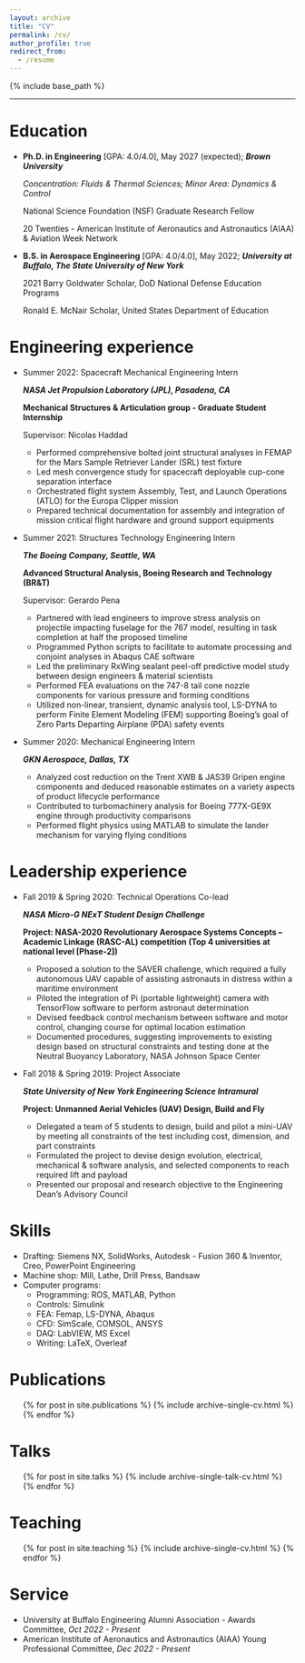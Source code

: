 ```yaml
---
layout: archive
title: "CV"
permalink: /cv/
author_profile: true
redirect_from:
  - /resume
---
```


{% include base_path %}

---

Education
======
* **Ph.D. in Engineering** [GPA: 4.0/4.0], May 2027 (expected); ***Brown University***

  *Concentration: Fluids & Thermal Sciences; Minor Area: Dynamics & Control*
  
  National Science Foundation (NSF) Graduate Research Fellow
  
  20 Twenties - American Institute of Aeronautics and Astronautics (AIAA) & Aviation Week Network
  
  
* **B.S. in Aerospace Engineering** [GPA: 4.0/4.0], May 2022; ***University at Buffalo, The State University of New York***
  
  2021 Barry Goldwater Scholar, DoD National Defense Education Programs
  
  Ronald E. McNair Scholar, United States Department of Education
  
  

Engineering experience
======
* Summer 2022: Spacecraft Mechanical Engineering Intern

  ***NASA Jet Propulsion Laboratory (JPL), Pasadena, CA***
  
  **Mechanical Structures & Articulation group - Graduate Student Internship**
  
  Supervisor: Nicolas Haddad

   * Performed comprehensive bolted joint structural analyses in FEMAP for the Mars Sample Retriever Lander (SRL) test fixture
   * Led mesh convergence study for spacecraft deployable cup-cone separation interface
   * Orchestrated flight system Assembly, Test, and Launch Operations (ATLO) for the Europa Clipper mission
   * Prepared technical documentation for assembly and integration of mission critical flight hardware and ground support equipments

* Summer 2021: Structures Technology Engineering Intern

  ***The Boeing Company, Seattle, WA***
  
  **Advanced Structural Analysis, Boeing Research and Technology (BR&T)**
  
  Supervisor: Gerardo Pena
   
   * Partnered with lead engineers to improve stress analysis on projectile impacting fuselage for the 767 model, resulting 
in task completion at half the proposed timeline
   * Programmed Python scripts to facilitate to automate processing and conjoint analyses in Abaqus CAE software
   * Led the preliminary RxWing sealant peel-off predictive model study between design engineers & material scientists
   * Performed FEA evaluations on the 747-8 tail cone nozzle components for various pressure and forming conditions
   * Utilized non-linear, transient, dynamic analysis tool, LS-DYNA to perform Finite Element Modeling (FEM)
supporting Boeing’s goal of Zero Parts Departing Airplane (PDA) safety events 

* Summer 2020: Mechanical Engineering Intern

  ***GKN Aerospace, Dallas, TX***
  
   * Analyzed cost reduction on the Trent XWB & JAS39 Gripen engine components and deduced reasonable estimates on
a variety aspects of product lifecycle performance
   * Contributed to turbomachinery analysis for Boeing 777X-GE9X engine through productivity comparisons
   * Performed flight physics using MATLAB to simulate the lander mechanism for varying flying conditions 

Leadership experience
======
* Fall 2019 & Spring 2020: Technical Operations Co-lead

  ***NASA Micro-G NExT Student Design Challenge***
  
  **Project: NASA-2020 Revolutionary Aerospace Systems Concepts – Academic Linkage (RASC-AL) competition 
(Top 4 universities at national level [Phase-2])**
 
   * Proposed a solution to the SAVER challenge, which required a fully autonomous UAV capable of assisting astronauts 
in distress within a maritime environment
   * Piloted the integration of Pi (portable lightweight) camera with TensorFlow software to perform astronaut determination 
   * Devised feedback control mechanism between software and motor control, changing course for optimal location estimation
   * Documented procedures, suggesting improvements to existing design based on structural constraints and testing done 
at the Neutral Buoyancy Laboratory, NASA Johnson Space Center
 
* Fall 2018 & Spring 2019: Project Associate

  ***State University of New York Engineering Science Intramural***
  
  **Project: Unmanned Aerial Vehicles (UAV) Design, Build and Fly**
 
   * Delegated a team of 5 students to design, build and pilot a mini-UAV by meeting all constraints of the test including 
cost, dimension, and part constraints 
   * Formulated the project to devise design evolution, electrical, mechanical & software analysis, and selected 
components to reach required lift and payload 
   * Presented our proposal and research objective to the Engineering Dean’s Advisory Council

Skills
======
* Drafting: Siemens NX, SolidWorks, Autodesk - Fusion 360 & Inventor, Creo, PowerPoint Engineering
* Machine shop:  Mill, Lathe, Drill Press, Bandsaw
* Computer programs: 
  * Programming: ROS, MATLAB, Python
  * Controls: Simulink
  * FEA: Femap, LS-DYNA, Abaqus
  * CFD: SimScale, COMSOL, ANSYS
  * DAQ: LabVIEW, MS Excel
  * Writing: LaTeX, Overleaf

Publications
======
  <ul>{% for post in site.publications %}
    {% include archive-single-cv.html %}
  {% endfor %}</ul>
  
Talks
======
  <ul>{% for post in site.talks %}
    {% include archive-single-talk-cv.html %}
  {% endfor %}</ul>
  
Teaching
======
  <ul>{% for post in site.teaching %}
    {% include archive-single-cv.html %}
  {% endfor %}</ul>
  
Service 
======
* University at Buffalo Engineering Alumni Association - Awards Committee,                  *Oct 2022 - Present*
* American Institute of Aeronautics and Astronautics (AIAA) Young Professional Committee,   *Dec 2022 - Present*
